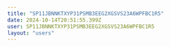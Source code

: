 ```yaml
---
title: "SP11JBNNKTXYP31PSMB3EEG2XGSVS23A6WPFBC1R5"
date: 2024-10-14T20:51:55.399Z
user: SP11JBNNKTXYP31PSMB3EEG2XGSVS23A6WPFBC1R5
layout: "users"
---
```

    